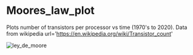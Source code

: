 # Moores_law_plot

Plots number of transistors per processor vs time (1970's to 2020). Data from wikipedia  url='https://en.wikipedia.org/wiki/Transistor_count' 


![ley_de_moore](https://user-images.githubusercontent.com/62785503/146860791-1372fd6b-5718-41a4-a659-0f0a60b55411.png)
